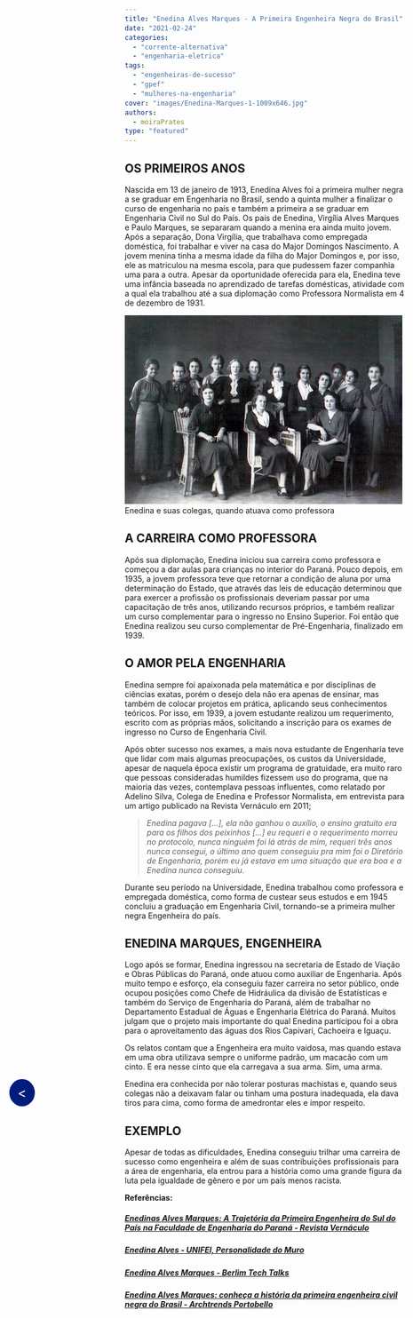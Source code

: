 ```yaml
---
title: "Enedina Alves Marques - A Primeira Engenheira Negra do Brasil"
date: "2021-02-24"
categories: 
  - "corrente-alternativa"
  - "engenharia-eletrica"
tags: 
  - "engenheiras-de-sucesso"
  - "gpef"
  - "mulheres-na-engenharia"
cover: "images/Enedina-Marques-1-1009x646.jpg"
authors:
  - moiraPrates
type: "featured"
---
```


<!--Botão para voltar para a página anterior (posts do corrente alternativa)-->
<a href="javascript:history.back()" style="position: fixed; top: 50%; left: 20px; background-color: #001D7E; color: white; padding: 10px 15px; border-radius: 50%; text-decoration: none; font-size: 24px; z-index: 1000;">&lt;</a>

## **OS PRIMEIROS ANOS**

Nascida em 13 de janeiro de 1913, Enedina Alves foi a primeira mulher negra a se graduar em Engenharia no Brasil, sendo a quinta mulher a finalizar o curso de engenharia no país e também a primeira a se graduar em Engenharia Civil no Sul do País. Os pais de Enedina, Virgília Alves Marques e Paulo Marques, se separaram quando a menina era ainda muito jovem. Após a separação, Dona Virgília, que trabalhava como empregada doméstica, foi trabalhar e viver na casa do Major Domingos Nascimento. A jovem menina tinha a mesma idade da filha do Major Domingos e, por isso, ele as matriculou na mesma escola, para que pudessem fazer companhia uma para a outra. Apesar da oportunidade oferecida para ela, Enedina teve uma infância baseada no aprendizado de tarefas domésticas, atividade com a qual ela trabalhou até a sua diplomação como Professora Normalista em 4 de dezembro de 1931.

![](images/Enedina-Alves-Marques-e-suas-colegas-quando-trabalhava-como-professora.jpg) Enedina e suas colegas, quando atuava como professora

## **A CARREIRA COMO PROFESSORA**

Após sua diplomação, Enedina iniciou sua carreira como professora e começou a dar aulas para crianças no interior do Paraná. Pouco depois, em 1935, a jovem professora teve que retornar a condição de aluna por uma determinação do Estado, que através das leis de educação determinou que para exercer a profissão os profissionais deveriam passar por uma capacitação de três anos, utilizando recursos próprios, e também realizar um curso complementar para o ingresso no Ensino Superior. Foi então que Enedina realizou seu curso complementar de Pré-Engenharia, finalizado em 1939.

## **O AMOR PELA ENGENHARIA**

Enedina sempre foi apaixonada pela matemática e por disciplinas de ciências exatas, porém o desejo dela não era apenas de ensinar, mas também de colocar projetos em prática, aplicando seus conhecimentos teóricos. Por isso, em 1939, a jovem estudante realizou um requerimento, escrito com as próprias mãos, solicitando a inscrição para os exames de ingresso no Curso de Engenharia Civil.

Após obter sucesso nos exames, a mais nova estudante de Engenharia teve que lidar com mais algumas preocupações, os custos da Universidade, apesar de naquela época existir um programa de gratuidade, era muito raro que pessoas consideradas humildes fizessem uso do programa, que na maioria das vezes, contemplava pessoas influentes, como relatado por Adelino Silva, Colega de Enedina e Professor Normalista, em entrevista para um artigo publicado na Revista Vernáculo em 2011;

> _Enedina pagava \[...\], ela não ganhou o auxílio, o ensino gratuito era para os filhos dos peixinhos \[...\] eu requeri e o requerimento morreu no protocolo, nunca ninguém foi lá atrás de mim, requeri três anos nunca consegui, o último ano quem conseguiu pra mim foi o Diretório de Engenharia, porém eu já estava em uma situação que era boa e a Enedina nunca conseguiu._

Durante seu período na Universidade, Enedina trabalhou como professora e empregada doméstica, como forma de custear seus estudos e em 1945 concluiu a graduação em Engenharia Civil, tornando-se a primeira mulher negra Engenheira do país.

## **ENEDINA MARQUES, ENGENHEIRA**

Logo após se formar, Enedina ingressou na secretaria de Estado de Viação e Obras Públicas do Paraná, onde atuou como auxiliar de Engenharia. Após muito tempo e esforço, ela conseguiu fazer carreira no setor público, onde ocupou posições como Chefe de Hidráulica da divisão de Estatísticas e também do Serviço de Engenharia do Paraná, além de trabalhar no Departamento Estadual de Águas e Engenharia Elétrica do Paraná. Muitos julgam que o projeto mais importante do qual Enedina participou foi a obra para o aproveitamento das águas dos Rios Capivari, Cachoeira e Iguaçu.

Os relatos contam que a Engenheira era muito vaidosa, mas quando estava em uma obra utilizava sempre o uniforme padrão, um macacão com um cinto. E era nesse cinto que ela carregava a sua arma. Sim, uma arma.

Enedina era conhecida por não tolerar posturas machistas e, quando seus colegas não a deixavam falar ou tinham uma postura inadequada, ela dava tiros para cima, como forma de amedrontar eles e impor respeito.

## **EXEMPLO**

Apesar de todas as dificuldades, Enedina conseguiu trilhar uma carreira de sucesso como engenheira e além de suas contribuições profissionais para a área de engenharia, ela entrou para a história como uma grande figura da luta pela igualdade de gênero e por um país menos racista.

**Referências:**

##### [Enedinas Alves Marques: A Trajetória da Primeira Engenheira do Sul do País na Faculdade de Engenharia do Paraná - Revista Vernáculo](https://revistas.ufpr.br/vernaculo/article/view/33232)

##### [Enedina Alves - UNIFEI, Personalidade do Muro](https://unifei.edu.br/personalidades-do-muro/extensao/enedina-alves/)

##### [Enedina Alves Marques - Berlim Tech Talks](https://www.youtube.com/watch?v=xUWY_VGGTBM)

##### [Enedina Alves Marques: conheça a história da primeira engenheira civil negra do Brasil - Archtrends Portobello](https://archtrends.com/blog/enedina-alves-marques/)
